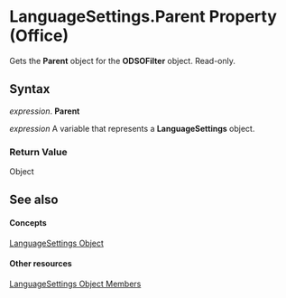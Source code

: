 
# LanguageSettings.Parent Property (Office)

Gets the  **Parent** object for the **ODSOFilter** object. Read-only.


## Syntax

 _expression_. **Parent**

 _expression_ A variable that represents a **LanguageSettings** object.


### Return Value

Object


## See also


#### Concepts


[LanguageSettings Object](936f7d61-87e5-e153-08d4-f8c5c8ef0710.md)
#### Other resources


[LanguageSettings Object Members](068383c2-78f1-2299-2087-9eaa3409e6fe.md)
